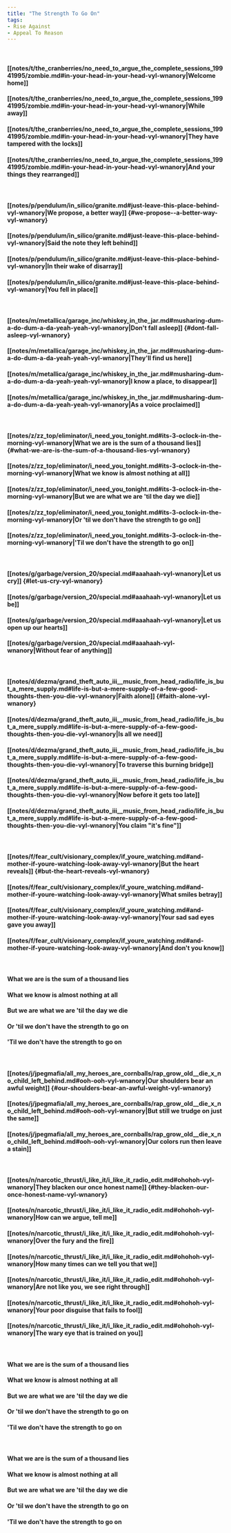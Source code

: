 ```yaml
---
title: "The Strength To Go On"
tags:
- Rise Against
- Appeal To Reason
---
```

&nbsp;
#### [[notes/t/the_cranberries/no_need_to_argue_the_complete_sessions_19941995/zombie.md#in-your-head-in-your-head-vyl-wnanory|Welcome home]]
#### [[notes/t/the_cranberries/no_need_to_argue_the_complete_sessions_19941995/zombie.md#in-your-head-in-your-head-vyl-wnanory|While away]]
#### [[notes/t/the_cranberries/no_need_to_argue_the_complete_sessions_19941995/zombie.md#in-your-head-in-your-head-vyl-wnanory|They have tampered with the locks]]
#### [[notes/t/the_cranberries/no_need_to_argue_the_complete_sessions_19941995/zombie.md#in-your-head-in-your-head-vyl-wnanory|And your things they rearranged]]
&nbsp;
#### [[notes/p/pendulum/in_silico/granite.md#just-leave-this-place-behind-vyl-wnanory|We propose,  a better way]] {#we-propose--a-better-way-vyl-wnanory}
#### [[notes/p/pendulum/in_silico/granite.md#just-leave-this-place-behind-vyl-wnanory|Said the note they left behind]]
#### [[notes/p/pendulum/in_silico/granite.md#just-leave-this-place-behind-vyl-wnanory|In their wake of disarray]]
#### [[notes/p/pendulum/in_silico/granite.md#just-leave-this-place-behind-vyl-wnanory|You fell in place]]
&nbsp;
#### [[notes/m/metallica/garage_inc/whiskey_in_the_jar.md#musharing-dum-a-do-dum-a-da-yeah-yeah-vyl-wnanory|Don't fall asleep]] {#dont-fall-asleep-vyl-wnanory}
#### [[notes/m/metallica/garage_inc/whiskey_in_the_jar.md#musharing-dum-a-do-dum-a-da-yeah-yeah-vyl-wnanory|They'll find us here]]
#### [[notes/m/metallica/garage_inc/whiskey_in_the_jar.md#musharing-dum-a-do-dum-a-da-yeah-yeah-vyl-wnanory|I know a place, to disappear]]
#### [[notes/m/metallica/garage_inc/whiskey_in_the_jar.md#musharing-dum-a-do-dum-a-da-yeah-yeah-vyl-wnanory|As a voice proclaimed]]
&nbsp;
#### [[notes/z/zz_top/eliminator/i_need_you_tonight.md#its-3-oclock-in-the-morning-vyl-wnanory|What we are is the sum of a thousand lies]] {#what-we-are-is-the-sum-of-a-thousand-lies-vyl-wnanory}
#### [[notes/z/zz_top/eliminator/i_need_you_tonight.md#its-3-oclock-in-the-morning-vyl-wnanory|What we know is almost nothing at all]]
#### [[notes/z/zz_top/eliminator/i_need_you_tonight.md#its-3-oclock-in-the-morning-vyl-wnanory|But we are what we are 'til the day we die]]
#### [[notes/z/zz_top/eliminator/i_need_you_tonight.md#its-3-oclock-in-the-morning-vyl-wnanory|Or 'til we don't have the strength to go on]]
#### [[notes/z/zz_top/eliminator/i_need_you_tonight.md#its-3-oclock-in-the-morning-vyl-wnanory|'Til we don't have the strength to go on]]
&nbsp;
#### [[notes/g/garbage/version_20/special.md#aaahaah-vyl-wnanory|Let us cry]] {#let-us-cry-vyl-wnanory}
#### [[notes/g/garbage/version_20/special.md#aaahaah-vyl-wnanory|Let us be]]
#### [[notes/g/garbage/version_20/special.md#aaahaah-vyl-wnanory|Let us open up our hearts]]
#### [[notes/g/garbage/version_20/special.md#aaahaah-vyl-wnanory|Without fear of anything]]
&nbsp;
#### [[notes/d/dezma/grand_theft_auto_iii__music_from_head_radio/life_is_but_a_mere_supply.md#life-is-but-a-mere-supply-of-a-few-good-thoughts-then-you-die-vyl-wnanory|Faith alone]] {#faith-alone-vyl-wnanory}
#### [[notes/d/dezma/grand_theft_auto_iii__music_from_head_radio/life_is_but_a_mere_supply.md#life-is-but-a-mere-supply-of-a-few-good-thoughts-then-you-die-vyl-wnanory|Is all we need]]
#### [[notes/d/dezma/grand_theft_auto_iii__music_from_head_radio/life_is_but_a_mere_supply.md#life-is-but-a-mere-supply-of-a-few-good-thoughts-then-you-die-vyl-wnanory|To traverse this burning bridge]]
#### [[notes/d/dezma/grand_theft_auto_iii__music_from_head_radio/life_is_but_a_mere_supply.md#life-is-but-a-mere-supply-of-a-few-good-thoughts-then-you-die-vyl-wnanory|Now before it gets too late]]
#### [[notes/d/dezma/grand_theft_auto_iii__music_from_head_radio/life_is_but_a_mere_supply.md#life-is-but-a-mere-supply-of-a-few-good-thoughts-then-you-die-vyl-wnanory|You claim "it's fine"]]
&nbsp;
#### [[notes/f/fear_cult/visionary_complex/if_youre_watching.md#and-mother-if-youre-watching-look-away-vyl-wnanory|But the heart reveals]] {#but-the-heart-reveals-vyl-wnanory}
#### [[notes/f/fear_cult/visionary_complex/if_youre_watching.md#and-mother-if-youre-watching-look-away-vyl-wnanory|What smiles betray]]
#### [[notes/f/fear_cult/visionary_complex/if_youre_watching.md#and-mother-if-youre-watching-look-away-vyl-wnanory|Your sad sad eyes gave you away]]
#### [[notes/f/fear_cult/visionary_complex/if_youre_watching.md#and-mother-if-youre-watching-look-away-vyl-wnanory|And don't you know]]
&nbsp;
#### What we are is the sum of a thousand lies
#### What we know is almost nothing at all
#### But we are what we are 'til the day we die
#### Or 'til we don't have the strength to go on
#### 'Til we don't have the strength to go on
&nbsp;
#### [[notes/j/jpegmafia/all_my_heroes_are_cornballs/rap_grow_old__die_x_no_child_left_behind.md#ooh-ooh-vyl-wnanory|Our shoulders bear an awful weight]] {#our-shoulders-bear-an-awful-weight-vyl-wnanory}
#### [[notes/j/jpegmafia/all_my_heroes_are_cornballs/rap_grow_old__die_x_no_child_left_behind.md#ooh-ooh-vyl-wnanory|But still we trudge on just the same]]
#### [[notes/j/jpegmafia/all_my_heroes_are_cornballs/rap_grow_old__die_x_no_child_left_behind.md#ooh-ooh-vyl-wnanory|Our colors run then leave a stain]]
&nbsp;
#### [[notes/n/narcotic_thrust/i_like_it/i_like_it_radio_edit.md#ohohoh-vyl-wnanory|They blacken our once honest name]] {#they-blacken-our-once-honest-name-vyl-wnanory}
#### [[notes/n/narcotic_thrust/i_like_it/i_like_it_radio_edit.md#ohohoh-vyl-wnanory|How can we argue, tell me]]
#### [[notes/n/narcotic_thrust/i_like_it/i_like_it_radio_edit.md#ohohoh-vyl-wnanory|Over the fury and the fire]]
#### [[notes/n/narcotic_thrust/i_like_it/i_like_it_radio_edit.md#ohohoh-vyl-wnanory|How many times can we tell you that we]]
#### [[notes/n/narcotic_thrust/i_like_it/i_like_it_radio_edit.md#ohohoh-vyl-wnanory|Are not like you, we see right through]]
#### [[notes/n/narcotic_thrust/i_like_it/i_like_it_radio_edit.md#ohohoh-vyl-wnanory|Your poor disguise that fails to fool]]
#### [[notes/n/narcotic_thrust/i_like_it/i_like_it_radio_edit.md#ohohoh-vyl-wnanory|The wary eye that is trained on you]]
&nbsp;
#### What we are is the sum of a thousand lies
#### What we know is almost nothing at all
#### But we are what we are 'til the day we die
#### Or 'til we don't have the strength to go on
#### 'Til we don't have the strength to go on
&nbsp;
#### What we are is the sum of a thousand lies
#### What we know is almost nothing at all
#### But we are what we are 'til the day we die
#### Or 'til we don't have the strength to go on
#### 'Til we don't have the strength to go on
